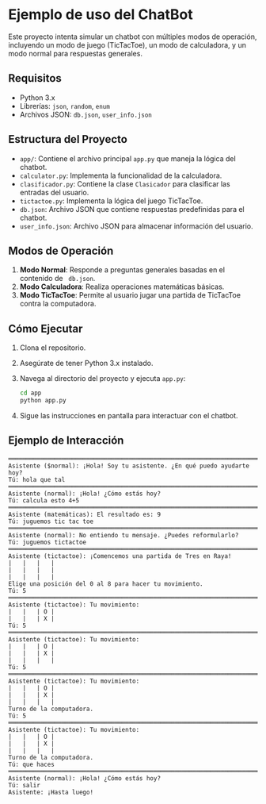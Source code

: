 # Ejemplo de uso del ChatBot

Este proyecto intenta simular un chatbot con múltiples modos de operación, incluyendo un modo de juego (TicTacToe), un modo de calculadora, y un modo normal para respuestas generales.

## Requisitos

- Python 3.x
- Librerías: `json`, `random`, `enum`
- Archivos JSON: `db.json`, `user_info.json`

## Estructura del Proyecto

- `app/`: Contiene el archivo principal `app.py` que maneja la lógica del chatbot.
- `calculator.py`: Implementa la funcionalidad de la calculadora.
- `clasificador.py`: Contiene la clase `Clasicador` para clasificar las entradas del usuario.
- `tictactoe.py`: Implementa la lógica del juego TicTacToe.
- `db.json`: Archivo JSON que contiene respuestas predefinidas para el chatbot.
- `user_info.json`: Archivo JSON para almacenar información del usuario.

## Modos de Operación

1. **Modo Normal**: Responde a preguntas generales basadas en el contenido de `
db.json`.
2. **Modo Calculadora**: Realiza operaciones matemáticas básicas.
3. **Modo TicTacToe**: Permite al usuario jugar una partida de TicTacToe contra la computadora.

## Cómo Ejecutar

1. Clona el repositorio.
2. Asegúrate de tener Python 3.x instalado.
3. Navega al directorio del proyecto y ejecuta `app.py`:

   ```bash
   cd app
   python app.py
   ```

4. Sigue las instrucciones en pantalla para interactuar con el chatbot.

## Ejemplo de Interacción

```
════════════════════════════════════════════════════════════════════════════════
Asistente ($normal): ¡Hola! Soy tu asistente. ¿En qué puedo ayudarte hoy?
Tú: hola que tal
════════════════════════════════════════════════════════════════════════════════
Asistente (normal): ¡Hola! ¿Cómo estás hoy?
Tú: calcula esto 4+5
════════════════════════════════════════════════════════════════════════════════
Asistente (matemáticas): El resultado es: 9
Tú: juguemos tic tac toe
════════════════════════════════════════════════════════════════════════════════
Asistente (normal): No entiendo tu mensaje. ¿Puedes reformularlo?
Tú: juguemos tictactoe
════════════════════════════════════════════════════════════════════════════════
Asistente (tictactoe): ¡Comencemos una partida de Tres en Raya!
|   |   |   |
|   |   |   |
|   |   |   |
Elige una posición del 0 al 8 para hacer tu movimiento.
Tú: 5
════════════════════════════════════════════════════════════════════════════════
Asistente (tictactoe): Tu movimiento:
|   |   | O |
|   |   | X |
Tú: 5
════════════════════════════════════════════════════════════════════════════════
Asistente (tictactoe): Tu movimiento:
|   |   | O |
|   |   | X |
|   |   |   |
Tú: 5
════════════════════════════════════════════════════════════════════════════════
Asistente (tictactoe): Tu movimiento:
|   |   | O |
|   |   | X |
|   |   |   |
Turno de la computadora.
Tú: 5
════════════════════════════════════════════════════════════════════════════════
Asistente (tictactoe): Tu movimiento:
|   |   | O |
|   |   | X |
|   |   |   |
Turno de la computadora.
Tú: que haces
════════════════════════════════════════════════════════════════════════════════
Asistente (normal): ¡Hola! ¿Cómo estás hoy?
Tú: salir
Asistente: ¡Hasta luego!
```
